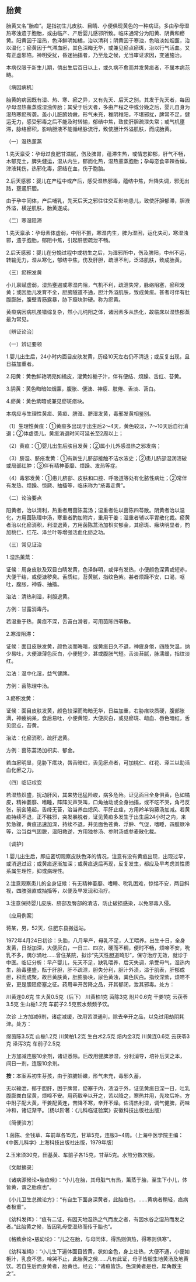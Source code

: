 ## 胎黄

胎黄又名”胎疸”。是指初生儿皮肤、目睛、小便俱现黄色的一种病证。多由孕母湿热寒浊遗于胞胎，或由临产、产后婴儿感邪所致。临床通常分为阳黄、阴黄和瘀黄。阳黄因于湿热，色泽鲜明如橘，治以清利；阴黄因于寒浊，色暗淡如烟薰，治以温化；瘀黄因于气滞血瘀，其色深晦无华，或兼见瘀点瘀斑，治以行气活血。又有正虚邪陷，神明受扰，昏迷抽搐者，乃至危之候，尤当审证求因，变通施治。

本病仅限于新生儿期，倘出生后百日以上，或久病不愈而并发黄疸者，不属本病范畴。

〔病因病机〕

胎黄的病因既有湿、热、寒、瘀之异，又有先天、后天之别。其发于先天者，每因孕母湿热薰蒸或湿浊传胎；其受于后天者，多由产程之中或分娩之后，婴儿自身为湿热寒瘀所袭。盖小儿脏腑娇嫩，形气未充，稚阴稚阳，不堪邪扰，脾常不足，健运无力，感受邪毒之后不能及时转输，郁结中焦，致使肝胆疏泄失常；或气机壅滞，脉络瘀积，影响胆液不能循经脉流行，致使胆汁外溢肌肤，而成胎黄。

（一）湿热薰蒸

1.先天禀受：孕母过食肥甘滋腻，伤及脾胃，蕴滞生热，或情志抑郁，肝气不畅，木郁克土，脾失健运，湿从内生，郁而化热，湿热薰蒸胞胎；孕母恣食辛辣香燥，津液耗伤，热邪化毒，瘀结在血，伤于胞胎。

2.后天感邪：婴儿在产程中或产后，感受湿热邪毒，蕴结中焦，升降失调，邪无出路，壅遏肝胆。

由于孕中同体，产后哺乳，先天后天之邪往往交互影响患儿，致使肝胆郁滞，胆液外溢，横逆肌肤，胎黄遂成。

（二）寒湿阻滞

1.先天禀承：孕母素体虚弱，中阳不振，寒湿内生，脾为湿困，运化失司，寒湿浊邪，遗于胞胎，郁阻中焦，引起肝胆疏泄不畅。

2.后天感邪：婴儿在分娩过程中或初生之后，为湿邪所中，伤及脾阳，中州不运，转输无力，湿从寒化，郁结中焦，伤及肝胆，疏泄不利，泛溢肌肤，致成胎黄。

（三）瘀积发黄

小儿禀赋虚弱，湿热壅遏或寒湿内阻，气机不利，疏泄失常，脉络阻塞，瘀积发黄；或因胎儿发育不全，胆腑隧道不通，胆汁外溢肌肤，致成黄疸。甚者可伴有肚腹膨胀，腹壁青筋露暴，胁下癥块肿硬。称为瘀黄。

黄疸病因病机虽错综复杂，然小儿纯阳之体，诸因素多从热化，故临床以湿热郁蒸最为常见。

〔辨证论治〕

（一）辨证要领

1.婴儿出生后，24小时内面目皮肤发黄，历经10天左右仍不清退；或反复出现，且日益加重者。

2.阳黄：黄色鲜艳明亮如橘皮，溲黄如梔子汁，伴有便结、烦躁、舌红、苔黄。

3.阴黄：黄色晦暗如烟薰，腹胀、便溏、神疲、肢倦、舌淡、苔白。

4.瘀黄：黄色紫暗或兼见瘀斑痞块。

本病应与生理性黄疸、黄疸、脐湿、脐湿发黄，毒邪发黄相鉴别。

（1）生理性黄疸：①黄疸多出现于出生后2〜4天，黄色较淡，7〜10天后自行消退；②体虚患儿，黄疸消退时间可延长至2周以上；

（2）黄疸：①婴儿出生后肤目发黄；②属小儿外感湿热之邪发病；

（3）脐湿、脐疮发黄：①有新生儿脐部接触不洁水液史；②患儿脐部湿润溃破或局部红肿；③伴有精神萎靡、烦躁、发热等症。

（4）毒邪发黄：①患儿脐部、皮肤和口腔、呼吸道等处有化脓性病灶；②常伴有发热、烦躁、惊厥、抽搐等，临床称为“疮毒走黄”。

（二）论治要点

阳黄者，治以清利，热重者用茵陈蒿汤；湿重者佐以茵陈四苓散。阴黄者治以温化，方用茵陈理中汤，寒重者酌加附片，重用干姜；湿重者辅以平胃散化裁。瘀黄者治以化瘀消积，利湿退黄，方用茵陈蒿汤加枳实郁金，其瘀斑、癥块明显者，酌加桃仁、红花、泽兰叶等增强活血化瘀之功。

（三）常见证治

1.湿热薰蒸：

证候：周身皮肤及双目白睛发黄，色泽鲜明，或伴有发热，小便颜色深黄或短赤，大便干结，或便溏秽臭。舌质红，苔黄腻，指纹色紫。甚者烦躁不安，口渴，呕吐，腹胀，神昏、抽搐。

治法：清热利湿，利胆退黄。

方例：甘露消毒丹。

若湿重于热，黄疸不深，舌苔白滑者，可用茵陈四苓散。

2.寒湿阻滞：

证候：面目皮肤发黄，颜色淡而晦暗，或黄疸日久不退，神疲身倦，四肢欠温，纳少易吐，大便溏薄色灰白，小便短少，甚或腹胀气短。舌淡苔腻，脉濡缓，指纹淡红。

治法：温中化湿，益气健脾。

方例：茵陈理中汤。

3.瘀积发黄：

证候：面目皮肤发黄，颜色较深而晦暗无华，日益加重，右胁痞块质硬，腹部胀满，神疲纳呆，食后易吐，小便黄短，大便灰白，或见瘀斑、衄血、唇色暗红，舌见瘀点，苔黄。

治法：化瘀消积，疏肝退黄。

方例：茵陈蒿汤加枳实、郁金。

若血瘀明显，见胁下瘩块，唇舌暗红，舌见瘀点者，可加桃仁、红花、泽兰以助活血化瘀之力。

（四）临证权变

若湿热炽盛，扰动肝风，其来势迅猛险峻，病多危殆。证见面目全身俱黄，色如橘皮，精神萎靡、嗜睡，阵阵尖声哭叫，口角抽动或全身抽搐，或不吃不哭，角弓反张，前囟隆起，舌绛无苔，治当养血熄风、平肝止痉，方用羚羊钩藤汤加减。若黄疸持续不退，正不胜邪，突发暴脱者，证见黄疸多发生于出生后24小时之内，来势急骤，黄疸迅速加深，持续不退，并见面色苍黄、浮肿、气促，嗜睡，四肢厥冷等，治当益气固脱，温阳救逆，方用独参汤、参附汤或参麦散化裁。

〔调护〕

1.婴儿出生后，即应密切观察皮肤色泽的情况，注意有没有黄疸出现，出现过早，或消退过迟；或黄疸逐渐加深；或黄疸退后再现，反复发生，都应及早考虑其性质系属生理性，抑或病理性。

2.注意观察患儿的全身证候：有无精神萎靡、嗜睡、吮乳困难，惊惕不安，两目斜视，四肢强直或抽搐等，以便及早发现和治疗。

3.注意保持婴儿皮肤、脐部及臀部的清洁，防止破损感染，以免邪毒入侵。

〔应用例案〕

蒋某，男，52天，住肥东县搬运站。

1972年4月24日初诊：头胎，八月早产，母乳不足，人工喂养。出生十日，全身发黄，日渐加深，大便灰白，一日三、四次，硬而不稠，便时不畅，烦啼不安，吮乳不多，偶尔涌吐……曾住某院，拟诊“先天性胆道畸形”，保守治疗无效，就诊于中医。临证分析：早产婴儿，先天不足，缺乳喂养，后天失调，承受母气，湿热内生，胎毒壅盛，酝于肝胆，肝不疏泄，胆失分利，胆汁外渍，溢于肌表，肝郁成瘀，积而成聚，故目黄肤黄，肚膨胁块，尿色黄浊，粪色灰白。指纹深紫，烦啼不安，更是胆阻瘀塞之征。药用辛开苦降之品，开其郁闭，泄其邪毒。处方：

川黄连0.6克  生大黄0.5克（后下）  川黄柏1克  茵陈3克  附片0.6克  干姜1克  云茯苓3.5克  生山梔1.2克  车前子2.5克煎水频频予饮。

次诊  上方加减6剂，诸症减缓，改用苦泄通利，除去辛开之品，以免过用劫阴耗津。处方：

绵茵陈3.5克  山梔1.2克  川黄柏1.2克  生白术2.5克  焙内金3克  川黄连0.6克  云茯苓3克  泽泻3克  车前子2.5克

上方加减连服10余剂，诸证悉除。后改用健脾渗湿，分利消导，培补后天之本，间日一剂，连服10余剂。

**按**：本案系初生芽孩，由于脏腑娇嫩，形气未充，毒邪久蓄，

无以输泄，郁于胆肝，困于脾胃，瘀塞于内，渍溢于外，证见黄疸日深一日，吐乳腹膨粪白尿黄，烦啼不安。用药取辛以开之，苦以降之，寒热并用，先攻后补。方中附子配大黄，干姜配黄连，苦降不寒，辛开不燥。佐清热利湿，调气健脾，药味冲和，诸证渐平。（杨以阶著：《儿科临证验案》安徽科技出版社出版）

〔简便验方〕

1.茵陈、金钱草、车前草各15克，甘草5克，连服3~4周。（上海中医学院主编：《中医儿科学》上海科技出版社出版，1979年版）

2.玉米须30克，田基黄、车前子各15克，甘草5克。水煎分数次服。

〔文献摘录〕

《诸病源候论•胎疸候》：“小儿在胎，其母脏气有热，薰蒸于胎，至生下小儿，体皆黄，谓之胎疸也”。

《小儿卫生总微论方》：“有自生下面身深黄者，此胎疸也，……黄病者稍轻，疸病者极重”。

《幼科发挥》：“疸有二证，有因天地湿热之气而发之者，有因水谷之湿热而发之者。”此胎黄之候，皆因乳母受湿热而传于胎也”。

《格致余论•慈幼论》：“儿之在胎，与母同体，得热则俱热，得寒则俱寒”。

《幼科准绳》：“小儿生下遍体面目皆黄，状如金色，身上壮热，大便不通，小便如梔汁，乳食不思，啼哭不止，此胎黄之候……凡有此证，母子皆服生地黄汤及地黄饮。若自生后而身黄者，胎黄也，经云：“诸疸皆热。色深黄者是也，犀角散主之”。

